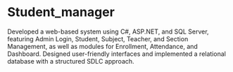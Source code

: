 # Student_manager
Developed a web-based system using C#, ASP.NET, and SQL Server, featuring Admin Login, Student, Subject, Teacher, and Section Management, as well as modules for Enrollment, Attendance, and Dashboard. Designed user-friendly interfaces and implemented a relational database with a structured SDLC approach.

